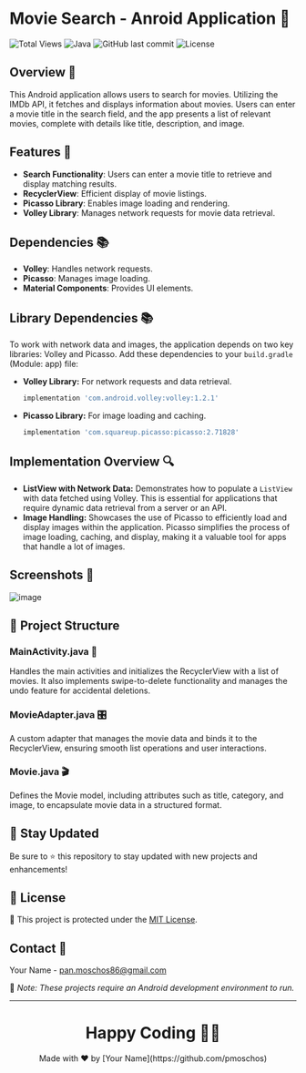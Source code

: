 # Movie Search - Anroid Application 🎥

![Total Views](https://views.whatilearened.today/views/github/pmoschos/android-projects.svg) ![Java](https://img.shields.io/badge/language-Java-orange.svg) ![GitHub last commit](https://img.shields.io/github/last-commit/pmoschos/Android_CF5_Projects) ![License](https://img.shields.io/badge/license-MIT-green.svg)

## Overview 🌟
This Android application allows users to search for movies. Utilizing the IMDb API, it fetches and displays information about movies. Users can enter a movie title in the search field, and the app presents a list of relevant movies, complete with details like title, description, and image.

## Features 🚀
- **Search Functionality**: Users can enter a movie title to retrieve and display matching results.
- **RecyclerView**: Efficient display of movie listings.
- **Picasso Library**: Enables image loading and rendering.
- **Volley Library**: Manages network requests for movie data retrieval.

## Dependencies 📚
- **Volley**: Handles network requests.
- **Picasso**: Manages image loading.
- **Material Components**: Provides UI elements.

## Library Dependencies 📚
To work with network data and images, the application depends on two key libraries: Volley and Picasso. Add these dependencies to your `build.gradle` (Module: app) file:

- **Volley Library:** For network requests and data retrieval.
  ```gradle
  implementation 'com.android.volley:volley:1.2.1'
   ```
- **Picasso Library:** For image loading and caching.
  ```gradle
  implementation 'com.squareup.picasso:picasso:2.71828'
   ```

## Implementation Overview 🔍
- **ListView with Network Data:** Demonstrates how to populate a `ListView` with data fetched using Volley. This is essential for applications that require dynamic data retrieval from a server or an API.
- **Image Handling:** Showcases the use of Picasso to efficiently load and display images within the application. Picasso simplifies the process of image loading, caching, and display, making it a valuable tool for apps that handle a lot of images.

## Screenshots 📸
![image](https://github.com/pmoschos/ImdbMovieSearch2023a/assets/133533759/5e9a4d3f-b565-43cc-8454-f510a3a67f06)

## 📄 Project Structure

### MainActivity.java 📝
Handles the main activities and initializes the RecyclerView with a list of movies. It also implements swipe-to-delete functionality and manages the undo feature for accidental deletions.

### MovieAdapter.java 🎛️
A custom adapter that manages the movie data and binds it to the RecyclerView, ensuring smooth list operations and user interactions.

### Movie.java 🎬
Defines the Movie model, including attributes such as title, category, and image, to encapsulate movie data in a structured format.

## 📢 Stay Updated
Be sure to ⭐ this repository to stay updated with new projects and enhancements!

## 📄 License
🔐 This project is protected under the [MIT License](https://mit-license.org/).

## Contact 📧
Your Name - [pan.moschos86@gmail.com](mailto:pan.moschos86@gmail.com)

🔗 *Note: These projects require an Android development environment to run.*

---

<h1 align="center">Happy Coding 👨‍💻</h1>
<p align="center">
  Made with ❤️ by [Your Name](https://github.com/pmoschos)
</p>
